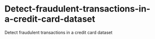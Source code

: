 # Detect-fraudulent-transactions-in-a-credit-card-dataset
Detect fraudulent transactions in a credit card dataset
